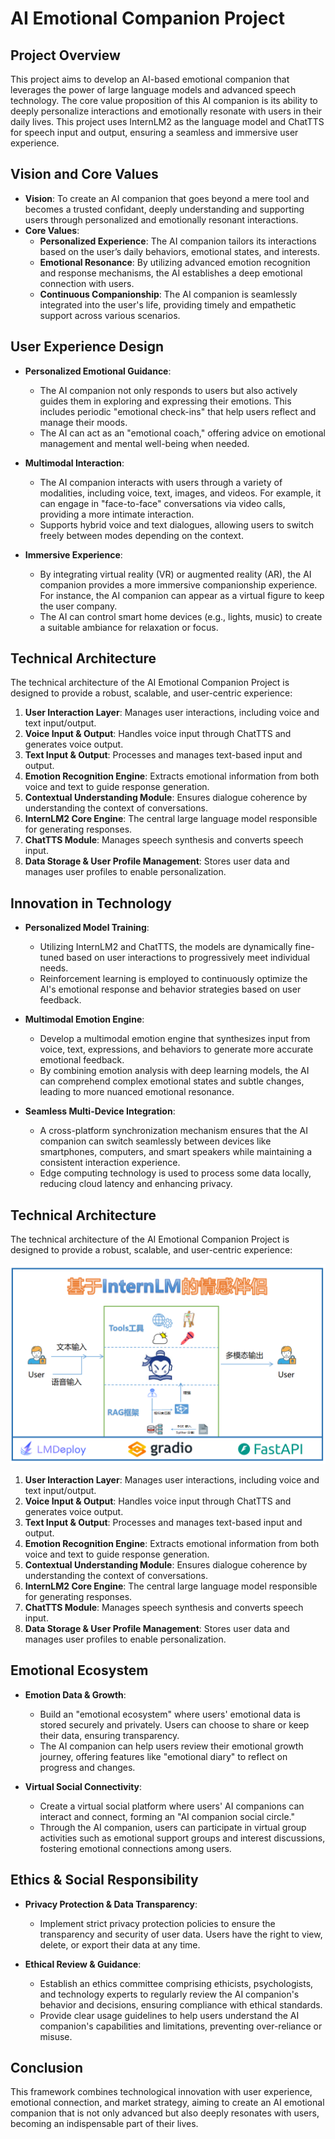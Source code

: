 # AI Emotional Companion Project

## Project Overview

This project aims to develop an AI-based emotional companion that leverages the power of large language models and advanced speech technology. The core value proposition of this AI companion is its ability to deeply personalize interactions and emotionally resonate with users in their daily lives. This project uses InternLM2 as the language model and ChatTTS for speech input and output, ensuring a seamless and immersive user experience.

## Vision and Core Values

- **Vision**: To create an AI companion that goes beyond a mere tool and becomes a trusted confidant, deeply understanding and supporting users through personalized and emotionally resonant interactions.
- **Core Values**:
  - **Personalized Experience**: The AI companion tailors its interactions based on the user’s daily behaviors, emotional states, and interests.
  - **Emotional Resonance**: By utilizing advanced emotion recognition and response mechanisms, the AI establishes a deep emotional connection with users.
  - **Continuous Companionship**: The AI companion is seamlessly integrated into the user's life, providing timely and empathetic support across various scenarios.

## User Experience Design

- **Personalized Emotional Guidance**:
  - The AI companion not only responds to users but also actively guides them in exploring and expressing their emotions. This includes periodic "emotional check-ins" that help users reflect and manage their moods.
  - The AI can act as an "emotional coach," offering advice on emotional management and mental well-being when needed.
  
- **Multimodal Interaction**:
  - The AI companion interacts with users through a variety of modalities, including voice, text, images, and videos. For example, it can engage in "face-to-face" conversations via video calls, providing a more intimate interaction.
  - Supports hybrid voice and text dialogues, allowing users to switch freely between modes depending on the context.
  
- **Immersive Experience**:
  - By integrating virtual reality (VR) or augmented reality (AR), the AI companion provides a more immersive companionship experience. For instance, the AI companion can appear as a virtual figure to keep the user company.
  - The AI can control smart home devices (e.g., lights, music) to create a suitable ambiance for relaxation or focus.

## Technical Architecture

The technical architecture of the AI Emotional Companion Project is designed to provide a robust, scalable, and user-centric experience:

1. **User Interaction Layer**: Manages user interactions, including voice and text input/output.
2. **Voice Input & Output**: Handles voice input through ChatTTS and generates voice output.
3. **Text Input & Output**: Processes and manages text-based input and output.
4. **Emotion Recognition Engine**: Extracts emotional information from both voice and text to guide response generation.
5. **Contextual Understanding Module**: Ensures dialogue coherence by understanding the context of conversations.
6. **InternLM2 Core Engine**: The central large language model responsible for generating responses.
7. **ChatTTS Module**: Manages speech synthesis and converts speech input.
8. **Data Storage & User Profile Management**: Stores user data and manages user profiles to enable personalization.

## Innovation in Technology

- **Personalized Model Training**:
  - Utilizing InternLM2 and ChatTTS, the models are dynamically fine-tuned based on user interactions to progressively meet individual needs.
  - Reinforcement learning is employed to continuously optimize the AI's emotional response and behavior strategies based on user feedback.
  
- **Multimodal Emotion Engine**:
  - Develop a multimodal emotion engine that synthesizes input from voice, text, expressions, and behaviors to generate more accurate emotional feedback.
  - By combining emotion analysis with deep learning models, the AI can comprehend complex emotional states and subtle changes, leading to more nuanced emotional resonance.
  
- **Seamless Multi-Device Integration**:
  - A cross-platform synchronization mechanism ensures that the AI companion can switch seamlessly between devices like smartphones, computers, and smart speakers while maintaining a consistent interaction experience.
  - Edge computing technology is used to process some data locally, reducing cloud latency and enhancing privacy.

## Technical Architecture

The technical architecture of the AI Emotional Companion Project is designed to provide a robust, scalable, and user-centric experience:

![Technical Architecture](images/architecture.png)

1. **User Interaction Layer**: Manages user interactions, including voice and text input/output.
2. **Voice Input & Output**: Handles voice input through ChatTTS and generates voice output.
3. **Text Input & Output**: Processes and manages text-based input and output.
4. **Emotion Recognition Engine**: Extracts emotional information from both voice and text to guide response generation.
5. **Contextual Understanding Module**: Ensures dialogue coherence by understanding the context of conversations.
6. **InternLM2 Core Engine**: The central large language model responsible for generating responses.
7. **ChatTTS Module**: Manages speech synthesis and converts speech input.
8. **Data Storage & User Profile Management**: Stores user data and manages user profiles to enable personalization.

## Emotional Ecosystem

- **Emotion Data & Growth**:
  - Build an "emotional ecosystem" where users' emotional data is stored securely and privately. Users can choose to share or keep their data, ensuring transparency.
  - The AI companion can help users review their emotional growth journey, offering features like "emotional diary" to reflect on progress and changes.
  
- **Virtual Social Connectivity**:
  - Create a virtual social platform where users' AI companions can interact and connect, forming an "AI companion social circle."
  - Through the AI companion, users can participate in virtual group activities such as emotional support groups and interest discussions, fostering emotional connections among users.


## Ethics & Social Responsibility

- **Privacy Protection & Data Transparency**:
  - Implement strict privacy protection policies to ensure the transparency and security of user data. Users have the right to view, delete, or export their data at any time.
  
- **Ethical Review & Guidance**:
  - Establish an ethics committee comprising ethicists, psychologists, and technology experts to regularly review the AI companion's behavior and decisions, ensuring compliance with ethical standards.
  - Provide clear usage guidelines to help users understand the AI companion's capabilities and limitations, preventing over-reliance or misuse.

## Conclusion

This framework combines technological innovation with user experience, emotional connection, and market strategy, aiming to create an AI emotional companion that is not only advanced but also deeply resonates with users, becoming an indispensable part of their lives.
